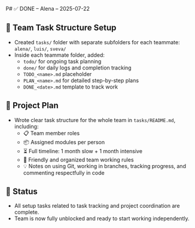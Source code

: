 
P# ✅ DONE – Alena – 2025-07-22

## 📁 Team Task Structure Setup

- Created `tasks/` folder with separate subfolders for each teammate: `alena/`, `luis/`, `sveva/`
- Inside each teammate folder, added:
  - `todo/` for ongoing task planning
  - `done/` for daily logs and completion tracking
  - `TODO_<name>.md` placeholder
  - `PLAN_<name>.md` for detailed step-by-step plans
  - `DONE_<date>.md` template to track work

## 🧾 Project Plan

- Wrote clear task structure for the whole team in `tasks/README.md`, including:
  - 📋 Team member roles
  - 📦 Assigned modules per person
  - ⏳ Full timeline: 1 month slow + 1 month intensive
  - 📝 Friendly and organized team working rules
  - 💡 Notes on using Git, working in branches, tracking progress, and commenting respectfully in code



## 🔧 Status

- All setup tasks related to task tracking and project coordination are complete.
- Team is now fully unblocked and ready to start working independently.
